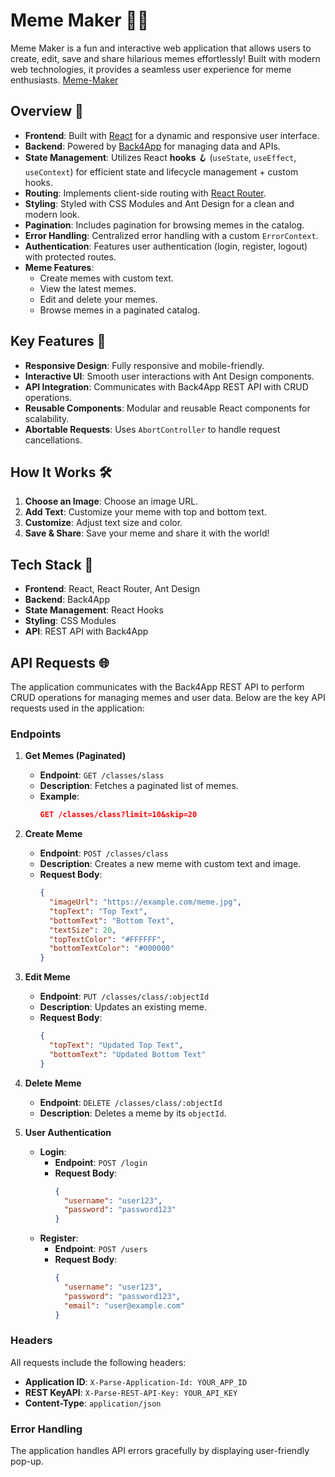 # Meme Maker 🎨🧬

Meme Maker is a fun and interactive web application that allows users to create, edit, save  and share hilarious memes effortlessly! Built with modern web technologies, it provides a seamless user experience for meme enthusiasts. [Meme-Maker](https://mememake.netlify.app/)

## Overview 🌟

- **Frontend**: Built with [React](https://reactjs.org/) for a dynamic and responsive user interface.
- **Backend**: Powered by [Back4App](https://www.back4app.com/) for managing data and APIs.
- **State Management**: Utilizes React **hooks** 🪝 (`useState`, `useEffect`, `useContext`) for efficient state and lifecycle management + custom hooks.
- **Routing**: Implements client-side routing with [React Router](https://reactrouter.com/).
- **Styling**: Styled with CSS Modules and Ant Design for a clean and modern look.
- **Pagination**: Includes pagination for browsing memes in the catalog.
- **Error Handling**: Centralized error handling with a custom `ErrorContext`.
- **Authentication**: Features user authentication (login, register, logout) with protected routes.
- **Meme Features**:
  - Create memes with custom text.
  - View the latest memes.
  - Edit and delete your memes.
  - Browse memes in a paginated catalog.

## Key Features 🚀

- **Responsive Design**: Fully responsive and mobile-friendly.
- **Interactive UI**: Smooth user interactions with Ant Design components.
- **API Integration**: Communicates with Back4App REST API with CRUD operations.
- **Reusable Components**: Modular and reusable React components for scalability.
- **Abortable Requests**: Uses `AbortController` to handle request cancellations.

## How It Works 🛠️

1. **Choose an Image**: Choose an image URL.
2. **Add Text**: Customize your meme with top and bottom text.
3. **Customize**: Adjust text size and color.
4. **Save & Share**: Save your meme and share it with the world!

## Tech Stack 🧰

- **Frontend**: React, React Router, Ant Design
- **Backend**: Back4App
- **State Management**: React Hooks
- **Styling**: CSS Modules
- **API**: REST API with Back4App

## API Requests 🌐

The application communicates with the Back4App REST API to perform CRUD operations for managing memes and user data. Below are the key API requests used in the application:

### Endpoints

1. **Get Memes (Paginated)**
   - **Endpoint**: `GET /classes/slass`
   - **Description**: Fetches a paginated list of memes.
   - **Example**:
     ```json
     GET /classes/class?limit=10&skip=20
     ```

2. **Create Meme**
   - **Endpoint**: `POST /classes/class`
   - **Description**: Creates a new meme with custom text and image.
   - **Request Body**:
     ```json
     {
       "imageUrl": "https://example.com/meme.jpg",
       "topText": "Top Text",
       "bottomText": "Bottom Text",
       "textSize": 20,
       "topTextColor": "#FFFFFF",
       "bottomTextColor": "#000000"
     }
     ```

3. **Edit Meme**
   - **Endpoint**: `PUT /classes/class/:objectId`
   - **Description**: Updates an existing meme.
   - **Request Body**:
     ```json
     {
       "topText": "Updated Top Text",
       "bottomText": "Updated Bottom Text"
     }
     ```

4. **Delete Meme**
   - **Endpoint**: `DELETE /classes/class/:objectId`
   - **Description**: Deletes a meme by its `objectId`.

5. **User Authentication**
   - **Login**:
     - **Endpoint**: `POST /login`
     - **Request Body**:
       ```json
       {
         "username": "user123",
         "password": "password123"
       }
       ```
   - **Register**:
     - **Endpoint**: `POST /users`
     - **Request Body**:
       ```json
       {
         "username": "user123",
         "password": "password123",
         "email": "user@example.com"
       }
       ```

### Headers

All requests include the following headers:
- **Application ID**: `X-Parse-Application-Id: YOUR_APP_ID`
- **REST  KeyAPI**: `X-Parse-REST-API-Key: YOUR_API_KEY`
- **Content-Type**: `application/json`

### Error Handling

The application handles API errors gracefully by displaying user-friendly pop-up.